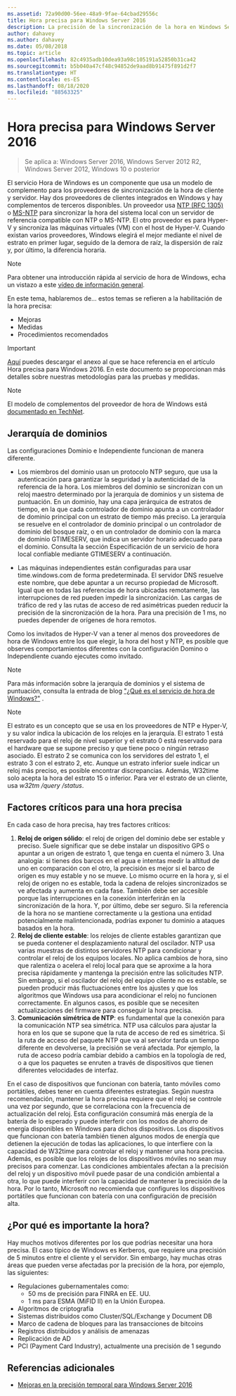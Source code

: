 ```yaml
---
ms.assetid: 72a90d00-56ee-48a9-9fae-64cbad29556c
title: Hora precisa para Windows Server 2016
description: La precisión de la sincronización de la hora en Windows Server 2016 ha mejorado considerablemente, a la vez que se mantiene totalmente la compatibilidad de NTP con versiones anteriores de Windows.
author: dahavey
ms.author: dahavey
ms.date: 05/08/2018
ms.topic: article
ms.openlocfilehash: 82c4935adb10dea93a98c105191a52850b31ca42
ms.sourcegitcommit: b5b040a47cf48c94852de9aad8b91475f891d2f7
ms.translationtype: HT
ms.contentlocale: es-ES
ms.lasthandoff: 08/18/2020
ms.locfileid: "88563325"
---
```

# <a name="accurate-time-for-windows-server-2016"></a>Hora precisa para Windows Server 2016

>Se aplica a: Windows Server 2016, Windows Server 2012 R2, Windows Server 2012, Windows 10 o posterior

El servicio Hora de Windows es un componente que usa un modelo de complemento para los proveedores de sincronización de la hora de cliente y servidor.  Hay dos proveedores de clientes integrados en Windows y hay complementos de terceros disponibles. Un proveedor usa [NTP (RFC 1305)](https://tools.ietf.org/html/rfc1305) o [MS-NTP](/openspecs/windows_protocols/ms-sntp/8106cb73-ab3a-4542-8bc8-784dd32031cc) para sincronizar la hora del sistema local con un servidor de referencia compatible con NTP o MS-NTP. El otro proveedor es para Hyper-V y sincroniza las máquinas virtuales (VM) con el host de Hyper-V.  Cuando existan varios proveedores, Windows elegirá el mejor mediante el nivel de estrato en primer lugar, seguido de la demora de raíz, la dispersión de raíz y, por último, la diferencia horaria.

> [!NOTE]
> Para obtener una introducción rápida al servicio de hora de Windows, echa un vistazo a este [vídeo de información general](https://aka.ms/WS2016TimeVideo).

En este tema, hablaremos de... estos temas se refieren a la habilitación de la hora precisa:

- Mejoras
- Medidas
- Procedimientos recomendados

> [!IMPORTANT]
> [Aquí](https://windocs.blob.core.windows.net/windocs/WindowsTimeSyncAccuracy_Addendum.pdf) puedes descargar el anexo al que se hace referencia en el artículo Hora precisa para Windows 2016.  En este documento se proporcionan más detalles sobre nuestras metodologías para las pruebas y medidas.

> [!NOTE]
> El modelo de complementos del proveedor de hora de Windows está [documentado en TechNet](/windows/win32/sysinfo/time-provider).

## <a name="domain-hierarchy"></a>Jerarquía de dominios
Las configuraciones Dominio e Independiente funcionan de manera diferente.

- Los miembros del dominio usan un protocolo NTP seguro, que usa la autenticación para garantizar la seguridad y la autenticidad de la referencia de la hora.  Los miembros del dominio se sincronizan con un reloj maestro determinado por la jerarquía de dominios y un sistema de puntuación.  En un dominio, hay una capa jerárquica de estratos de tiempo, en la que cada controlador de dominio apunta a un controlador de dominio principal con un estrato de tiempo más preciso.  La jerarquía se resuelve en el controlador de dominio principal o un controlador de dominio del bosque raíz, o en un controlador de dominio con la marca de dominio GTIMESERV, que indica un servidor horario adecuado para el dominio.  Consulta la sección Especificación de un servicio de hora local confiable mediante GTIMESERV a continuación.

- Las máquinas independientes están configuradas para usar time.windows.com de forma predeterminada.  El servidor DNS resuelve este nombre, que debe apuntar a un recurso propiedad de Microsoft.  Igual que en todas las referencias de hora ubicadas remotamente, las interrupciones de red pueden impedir la sincronización.  Las cargas de tráfico de red y las rutas de acceso de red asimétricas pueden reducir la precisión de la sincronización de la hora.  Para una precisión de 1 ms, no puedes depender de orígenes de hora remotos.

Como los invitados de Hyper-V van a tener al menos dos proveedores de hora de Windows entre los que elegir, la hora del host y NTP, es posible que observes comportamientos diferentes con la configuración Domino o Independiente cuando ejecutes como invitado.

> [!NOTE]
> Para más información sobre la jerarquía de dominios y el sistema de puntuación, consulta la entrada de blog ["¿Qué es el servicio de hora de Windows?"](/archive/blogs/w32time/what-is-windows-time-service) .

> [!NOTE]
> El estrato es un concepto que se usa en los proveedores de NTP e Hyper-V, y su valor indica la ubicación de los relojes en la jerarquía.  El estrato 1 está reservado para el reloj de nivel superior y el estrato 0 está reservado para el hardware que se supone preciso y que tiene poco o ningún retraso asociado.  El estrato 2 se comunica con los servidores del estrato 1, el estrato 3 con el estrato 2, etc.  Aunque un estrato inferior suele indicar un reloj más preciso, es posible encontrar discrepancias.  Además, W32time solo acepta la hora del estrato 15 o inferior.  Para ver el estrato de un cliente, usa *w32tm /query /status*.

## <a name="critical-factors-for-accurate-time"></a>Factores críticos para una hora precisa
En cada caso de hora precisa, hay tres factores críticos:

1. **Reloj de origen sólido**: el reloj de origen del dominio debe ser estable y preciso. Suele significar que se debe instalar un dispositivo GPS o apuntar a un origen de estrato 1, que tenga en cuenta el número 3. Una analogía: si tienes dos barcos en el agua e intentas medir la altitud de uno en comparación con el otro, la precisión es mejor si el barco de origen es muy estable y no se mueve. Lo mismo ocurre en la hora y, si el reloj de origen no es estable, toda la cadena de relojes sincronizados se ve afectada y aumenta en cada fase. También debe ser accesible porque las interrupciones en la conexión interferirán en la sincronización de la hora. Y, por último, debe ser seguro. Si la referencia de la hora no se mantiene correctamente u la gestiona una entidad potencialmente malintencionada, podrías exponer tu dominio a ataques basados en la hora.
2. **Reloj de cliente estable**: los relojes de cliente estables garantizan que se pueda contener el desplazamiento natural del oscilador.  NTP usa varias muestras de distintos servidores NTP para condicionar y controlar el reloj de los equipos locales.  No aplica cambios de hora, sino que ralentiza o acelera el reloj local para que se aproxime a la hora precisa rápidamente y mantenga la precisión entre las solicitudes NTP.  Sin embargo, si el oscilador del reloj del equipo cliente no es estable, se pueden producir más fluctuaciones entre los ajustes y que los algoritmos que Windows usa para acondicionar el reloj no funcionen correctamente.  En algunos casos, es posible que se necesiten actualizaciones del firmware para conseguir la hora precisa.
3. **Comunicación simétrica de NTP**: es fundamental que la conexión para la comunicación NTP sea simétrica.  NTP usa cálculos para ajustar la hora en los que se supone que la ruta de acceso de red es simétrica.  Si la ruta de acceso del paquete NTP que va al servidor tarda un tiempo diferente en devolverse, la precisión se verá afectada.  Por ejemplo, la ruta de acceso podría cambiar debido a cambios en la topología de red, o a que los paquetes se enruten a través de dispositivos que tienen diferentes velocidades de interfaz.

En el caso de dispositivos que funcionan con batería, tanto móviles como portátiles, debes tener en cuenta diferentes estrategias.  Según nuestra recomendación, mantener la hora precisa requiere que el reloj se controle una vez por segundo, que se correlaciona con la frecuencia de actualización del reloj. Esta configuración consumirá más energía de la batería de lo esperado y puede interferir con los modos de ahorro de energía disponibles en Windows para dichos dispositivos. Los dispositivos que funcionan con batería también tienen algunos modos de energía que detienen la ejecución de todas las aplicaciones, lo que interfiere con la capacidad de W32time para controlar el reloj y mantener una hora precisa. Además, es posible que los relojes de los dispositivos móviles no sean muy precisos para comenzar.  Las condiciones ambientales afectan a la precisión del reloj y un dispositivo móvil puede pasar de una condición ambiental a otra, lo que puede interferir con la capacidad de mantener la precisión de la hora.  Por lo tanto, Microsoft no recomienda que configures los dispositivos portátiles que funcionan con batería con una configuración de precisión alta.

## <a name="why-is-time-important"></a>¿Por qué es importante la hora?
Hay muchos motivos diferentes por los que podrías necesitar una hora precisa.  El caso típico de Windows es Kerberos, que requiere una precisión de 5 minutos entre el cliente y el servidor.  Sin embargo, hay muchas otras áreas que pueden verse afectadas por la precisión de la hora, por ejemplo, las siguientes:


- Regulaciones gubernamentales como:
    - 50 ms de precisión para FINRA en EE. UU.
    - 1 ms para ESMA (MiFID II) en la Unión Europea.
- Algoritmos de criptografía
- Sistemas distribuidos como Cluster/SQL/Exchange y Document DB
- Marco de cadena de bloques para las transacciones de bitcoins
- Registros distribuidos y análisis de amenazas
- Replicación de AD
- PCI (Payment Card Industry), actualmente una precisión de 1 segundo

## <a name="additional-references"></a>Referencias adicionales

- [Mejoras en la precisión temporal para Windows Server 2016](windows-server-2016-improvements.md)